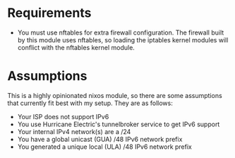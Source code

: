 # Requirements

- You must use nftables for extra firewall configuration. The firewall built by
  this module uses nftables, so loading the iptables kernel modules will
  conflict with the nftables kernel module.

# Assumptions

This is a highly opinionated nixos module, so there are some assumptions that
currently fit best with my setup. They are as follows:

- Your ISP does not support IPv6
- You use Hurricane Electric's tunnelbroker service to get IPv6 support
- Your internal IPv4 network(s) are a /24
- You have a global unicast (GUA) /48 IPv6 network prefix
- You generated a unique local (ULA) /48 IPv6 network prefix
